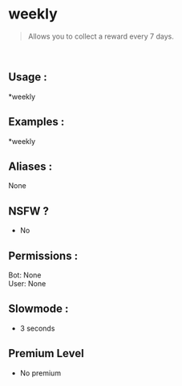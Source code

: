 # weekly

> Allows you to collect a reward every 7 days.

<br>

## Usage :

*weekly

## Examples :

*weekly

## Aliases :

None

## NSFW ?

- No

## Permissions :

Bot: None
<br>
User: None

## Slowmode :

- 3 seconds

## Premium Level

- No premium